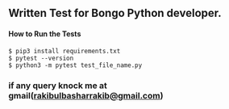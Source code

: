 ## Written Test for Bongo Python developer.

#### How to Run the Tests

```
$ pip3 install requirements.txt
$ pytest --version
$ python3 -m pytest test_file_name.py
```
### if any query knock me at gmail(rakibulbasharrakib@gmail.com)


